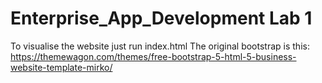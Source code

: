 # Enterprise_App_Development Lab 1
To visualise the website just run index.html
The original bootstrap is this: https://themewagon.com/themes/free-bootstrap-5-html-5-business-website-template-mirko/
 
